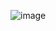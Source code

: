 ![image](https://github.com/manusalasprofesor/biblioteca/assets/125913240/609329fc-0365-42f4-af67-5e19495b8242)

